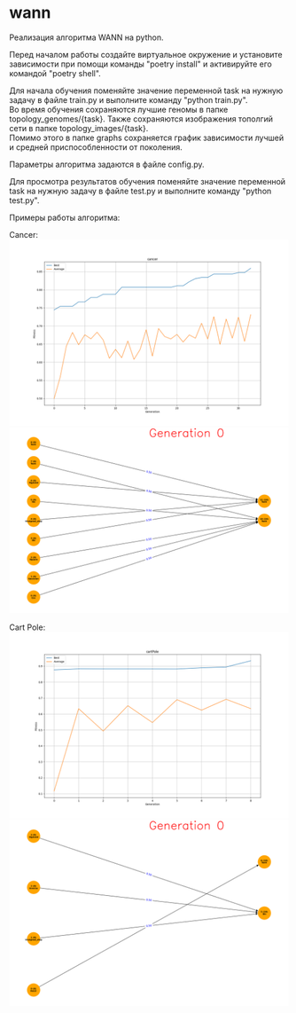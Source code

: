 # wann
Реализация алгоритма WANN на python.

Перед началом работы создайте виртуальное окружение и установите зависимости при помощи команды "poetry install" и активируйте его командой "poetry shell".

Для начала обучения поменяйте значение переменной task на нужную задачу в файле train.py и выполните команду "python train.py".\
Во время обучения сохраняются лучшие геномы в папке topology_genomes/{task}. Также сохраняются изображения тополгий сети в папке topology_images/{task}.\
Помимо этого в папке graphs сохраняется график зависимости лучшей и средней приспособленности от поколения.

Параметры алгоритма задаются в файле config.py.

Для просмотра результатов обучения поменяйте значение переменной task на нужную задачу в файле test.py и выполните команду "python test.py".

Примеры работы алгоритма:

Cancer:
![](https://github.com/Ivan-bbb/wann/blob/main/graphs/Cancer.png) 
![](https://github.com/Ivan-bbb/wann/blob/main/videos/Cancer.gif) 

Cart Pole:
![](https://github.com/Ivan-bbb/wann/blob/main/graphs/cartPole.png)
![](https://github.com/Ivan-bbb/wann/blob/main/videos/cartPole.gif)
